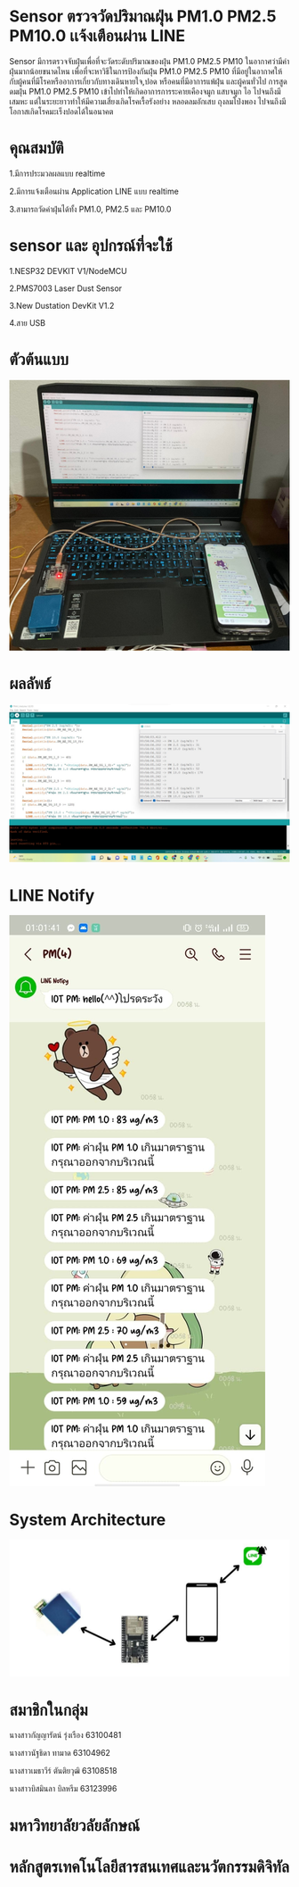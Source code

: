 # Sensor ตรวจวัดปริมาณฝุ่น PM1.0 PM2.5 PM10.0 เเจ้งเตือนผ่าน LINE
Sensor มีการตรวจจับฝุ่นเพื่อที่จะวัดระดับปริมาณของฝุ่น PM1.0 PM2.5 PM10 ในอากาศว่ามีค่าฝุ่นมากน้อยขนาดไหน เพื่อที่จะหาวิธีในการป้องกันฝุ่น PM1.0 PM2.5 PM10 ที่มีอยู่ในอากาศให้กับผู้คนที่มีโรคหรืออาการเกี่ยวกับทางเดินหายใจ,ปอด หรือคนที่มีอาการแพ้ฝุ่น และผู้คนทั่วไป การสูดดมฝุ่น PM1.0 PM2.5 PM10 เข้าไปทำให้เกิดอาการการระคายเคืองจมูก แสบจมูก ไอ ไปจนถึงมีเสมหะ แต่ในระยะยาวทำให้มีความเสี่ยงเกิดโรคเรื้อรังอย่าง หลอดลมอักเสบ ถุงลมโป่งพอง ไปจนถึงมีโอกาสเกิดโรคมะเร็งปอดได้ในอนาคต 

# คุณสมบัติ
1.มีการประมวลผลแบบ realtime

2.มีการแจ้งเตือนผ่าน Application LINE แบบ realtime

3.สามารถวัดค่าฝุ่นได้ทั้ง PM1.0, PM2.5 และ PM10.0

# sensor และ อุปกรณ์ที่จะใช้
1.NESP32 DEVKIT V1/NodeMCU

2.PMS7003 Laser Dust Sensor 

3.New Dustation DevKit V1.2

4.สาย USB

# ตัวต้นแบบ
![image](https://github.com/Bisminla15/Mini_Project/blob/main/pm_2.jpg)

# ผลลัพธ์
![image](https://github.com/Bisminla15/Mini_Project/blob/main/pm_1.jpg)

# LINE Notify
![image](https://github.com/Bisminla15/Mini_Project/blob/main/pm_3.jpg)

# System Architecture
![image](https://github.com/Bisminla15/Mini_Project/blob/main/pm.1.jpg)

# สมาชิกในกลุ่ม
นางสาวกัญญารัตน์ รุ่งเรือง 63100481 

นางสาวนัฐธิดา ทามาด 63104962 

นางสาวเมธาวีร์ ตันติยวุฒิ 63108518 

นางสาวบิสมินลา บิลหรีม 63123996

# มหาวิทยาลัยวลัยลักษณ์
# หลักสูตรเทคโนโลยีสารสนเทศและนวัตกรรมดิจิทัล

